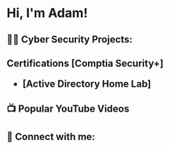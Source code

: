 <h1>Hi, I'm Adam! 

<h2>👨‍💻 Cyber Security Projects:</h2>
  
  <h2> Certifications</n2>
 [Comptia Security+]
  
- [Active Directory Home Lab] 

<h2>📺 Popular YouTube Videos</h2>

<h2> 🤳 Connect with me:</h2>
  
[linkedin]: linkedin.com/in/adam-lynn-13b38914b/

<!--
Here are some ideas to get you started:

- 🔭 I’m currently working on ...
- 🌱 I’m currently learning ...
- 👯 I’m looking to collaborate on ...
- 🤔 I’m looking for help with ...
- 💬 Ask me about ...
- 📫 How to reach me: ...
- 😄 Pronouns: ...
- ⚡ Fun fact: ...
-->
